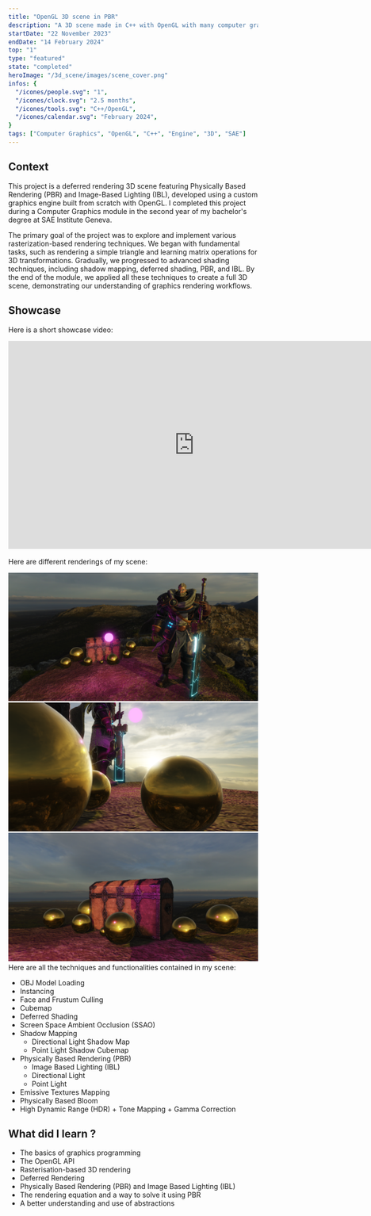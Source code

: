 ```yaml
---
title: "OpenGL 3D scene in PBR"
description: "A 3D scene made in C++ with OpenGL with many computer graphics techniques including PBR"
startDate: "22 November 2023"
endDate: "14 February 2024"
top: "1"
type: "featured"
state: "completed"
heroImage: "/3d_scene/images/scene_cover.png"
infos: {
  "/icones/people.svg": "1",
  "/icones/clock.svg": "2.5 months",
  "/icones/tools.svg": "C++/OpenGL",
  "/icones/calendar.svg": "February 2024",
}
tags: ["Computer Graphics", "OpenGL", "C++", "Engine", "3D", "SAE"]
---
```


## Context
This project is a deferred rendering 3D scene featuring Physically Based Rendering (PBR) and Image-Based Lighting (IBL), developed using a custom graphics engine built from scratch with OpenGL. I completed this project during a Computer Graphics module in the second year of my bachelor's degree at SAE Institute Geneva.

The primary goal of the project was to explore and implement various rasterization-based rendering techniques. We began with fundamental tasks, such as rendering a simple triangle and learning matrix operations for 3D transformations. Gradually, we progressed to advanced shading techniques, including shadow mapping, deferred shading, PBR, and IBL. By the end of the module, we applied all these techniques to create a full 3D scene, demonstrating our understanding of graphics rendering workflows.

## Showcase
Here is a short showcase video:
<iframe width="750" height="420" src="https://www.youtube.com/embed/0zDGHmd1_Dg" title="YouTube video player" frameborder="0" allow="accelerometer; autoplay; clipboard-write; encrypted-media; gyroscope; picture-in-picture; web-share" referrerpolicy="strict-origin-when-cross-origin" allowfullscreen></iframe>

Here are different renderings of my scene:
<div style="text-align:center">
  <img src="/3d_scene/images/scene_cover.png" alt="" />
  <img src="/3d_scene/images/gold_sphere_cover.png" alt="" />
  <img src="/3d_scene/images/chest_cover.png" alt="" />
  <p style="margin-top: -30px"><em></em></p>
</div>

<br>Here are all the techniques and functionalities contained in my scene:
- OBJ Model Loading
- Instancing
- Face and Frustum Culling
- Cubemap
- Deferred Shading
- Screen Space Ambient Occlusion (SSAO)
- Shadow Mapping
    - Directional Light Shadow Map
    - Point Light Shadow Cubemap
- Physically Based Rendering (PBR)
    - Image Based Lighting (IBL)
    - Directional Light
    - Point Light
- Emissive Textures Mapping
- Physically Based Bloom
- High Dynamic Range (HDR) + Tone Mapping + Gamma Correction

## What did I learn ?
- The basics of graphics programming
- The OpenGL API
- Rasterisation-based 3D rendering
- Deferred Rendering 
- Physically Based Rendering (PBR) and Image Based Lighting (IBL)
- The rendering equation and a way to solve it using PBR
- A better understanding and use of abstractions